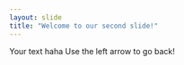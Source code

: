 ```yaml
---
layout: slide
title: "Welcome to our second slide!"
---
```

Your text haha
Use the left arrow to go back!

